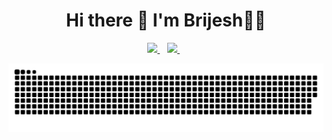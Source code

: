 <h1 align='center'>
  Hi there 👋 I'm Brijesh👨‍💻
</h1>

<p align='center'>
  
</p>

<p align='center'>
  <a href="https://medium.com/@brijesh.sriv.misc">
    <img src="https://img.shields.io/badge/Medium-12100E?style=for-the-badge&logo=medium&logoColor=white" />
  </a>&nbsp;&nbsp;
  <a href="https://www.linkedin.com/in/brijeshsrivastava">
    <img src="https://img.shields.io/badge/LinkedIn-0077B5?style=for-the-badge&logo=linkedin&logoColor=white" />        
  </a>&nbsp;&nbsp;
</p>

<p align='center'>
<picture>
<img src="https://github.com/brijeshsrivdev/brijeshsrivdev/blob/main/github-contribution-grid-snake.svg" />
</picture>

<picture>
<img src="" />
</picture>
</p>

<!--
**brijeshsrivdev/brijeshsrivdev** is a ✨ _special_ ✨ repository because its `README.md` (this file) appears on your GitHub profile.

Here are some ideas to get you started:

- 🔭 I’m currently working on ...
- 🌱 I’m currently learning ...
- 👯 I’m looking to collaborate on ...
- 🤔 I’m looking for help with ...
- 💬 Ask me about ...
- 📫 How to reach me: ...
- 😄 Pronouns: ...
- ⚡ Fun fact: ...
-->
